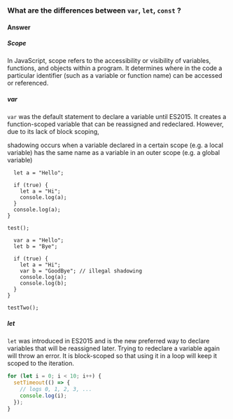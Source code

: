 ### What are the differences between `var`, `let`, `const` ?

#### Answer

##### Scope

In JavaScript, scope refers to the accessibility or visibility of variables, functions, and objects within a program. It determines where in the code a particular identifier (such as a variable or function name) can be accessed or referenced.

##### var

`var` was the default statement to declare a variable until ES2015. It creates a function-scoped variable that can be reassigned and redeclared. However, due to its lack of block scoping,

shadowing occurs when a variable declared in a certain scope (e.g. a local variable) has the same name as a variable in an outer scope (e.g. a global variable)

```function test() {
  let a = "Hello";

  if (true) {
    let a = "Hi";
    console.log(a);
  }
  console.log(a);
}

test();
```

```function testTwo() {
  var a = "Hello";
  let b = "Bye";

  if (true) {
    let a = "Hi";
    var b = "GoodBye"; // illegal shadowing
    console.log(a);
    console.log(b);
  }
}

testTwo();
```

##### let

`let` was introduced in ES2015 and is the new preferred way to declare variables that will be reassigned later. Trying to redeclare a variable again will throw an error. It is block-scoped so that using it in a loop will keep it scoped to the iteration.

```js
for (let i = 0; i < 10; i++) {
  setTimeout(() => {
    // logs 0, 1, 2, 3, ...
    console.log(i);
  });
}
```
